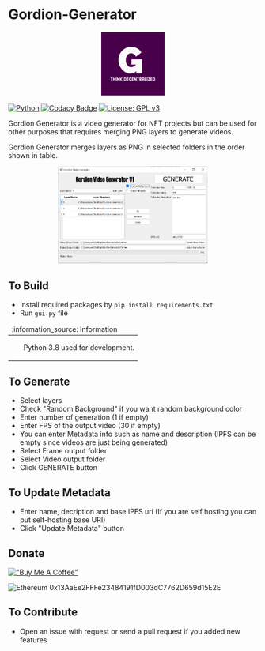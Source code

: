 # Gordion-Generator

<div align="center">
    <img src="https://raw.githubusercontent.com/thereturn932/Gordion-Generator/main/images/logo_solid.png" width="128px" height="128px">
</div>

[![Python](https://img.shields.io/badge/python-3670A0?style=for-the-badge&logo=python&logoColor=ffdd54)](https://www.python.org/)
[![Codacy Badge](https://app.codacy.com/project/badge/Grade/cbef90ea838445bc9943794426fd748f)](https://www.codacy.com?utm_source=github.com&amp;utm_medium=referral&amp;utm_content=thereturn932/Gordion-Generator&amp;utm_campaign=Badge_Grade)
[![License: GPL v3](https://img.shields.io/badge/License-GPLv3-blue.svg)](https://www.gnu.org/licenses/gpl-3.0)


Gordion Generator is a video generator for NFT projects but can be used for other purposes that requires merging PNG layers to generate videos.

Gordion Generator merges layers as PNG in selected folders in the order shown in table.

<div align="center">
    <img src="https://raw.githubusercontent.com/thereturn932/Gordion-Generator/main/images/Screenshot.png" width="60%">
</div>

## To Build

- Install required packages by `pip install requirements.txt`
- Run `gui.py` file

<table>
  <thead>
    <tr>
      <td align="left">
        :information_source: Information
      </td>
    </tr>
  </thead>

  <tbody>
    <tr>
      <td>
        <ul>
          Python 3.8 used for development.
        </ul>
      </td>
    </tr>
  </tbody>
</table>


## To Generate

- Select layers
- Check "Random Background" if you want random background color
- Enter number of generation (1 if empty)
- Enter FPS of the output video (30 if empty)
- You can enter Metadata info such as name and description (IPFS can be empty since videos are just being generated)
- Select Frame output folder
- Select Video output folder
- Click GENERATE button

## To Update Metadata

- Enter name, decription and base IPFS uri (If you are self hosting you can put self-hosting base URI)
- Click "Update Metadata" button

## Donate

[!["Buy Me A Coffee"](https://www.buymeacoffee.com/assets/img/custom_images/orange_img.png)](https://www.buymeacoffee.com/thereturn932)

![Ethereum](https://img.shields.io/badge/Ethereum-3C3C3D?style=for-the-badge&logo=Ethereum&logoColor=white)
0x13AaEe2FFFe23484191fD003dC7762D659d15E2E


## To Contribute

- Open an issue with request or send a pull request if you added new features

